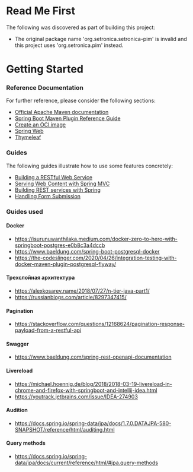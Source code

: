 # Read Me First
The following was discovered as part of building this project:

* The original package name 'org.setronica.setronica-pim' is invalid and this project uses 'org.setronica.pim' instead.

# Getting Started

### Reference Documentation
For further reference, please consider the following sections:

* [Official Apache Maven documentation](https://maven.apache.org/guides/index.html)
* [Spring Boot Maven Plugin Reference Guide](https://docs.spring.io/spring-boot/docs/2.6.3/maven-plugin/reference/html/)
* [Create an OCI image](https://docs.spring.io/spring-boot/docs/2.6.3/maven-plugin/reference/html/#build-image)
* [Spring Web](https://docs.spring.io/spring-boot/docs/2.6.3/reference/htmlsingle/#boot-features-developing-web-applications)
* [Thymeleaf](https://docs.spring.io/spring-boot/docs/2.6.3/reference/htmlsingle/#boot-features-spring-mvc-template-engines)

### Guides
The following guides illustrate how to use some features concretely:

* [Building a RESTful Web Service](https://spring.io/guides/gs/rest-service/)
* [Serving Web Content with Spring MVC](https://spring.io/guides/gs/serving-web-content/)
* [Building REST services with Spring](https://spring.io/guides/tutorials/bookmarks/)
* [Handling Form Submission](https://spring.io/guides/gs/handling-form-submission/)


### Guides used


#### Docker
* https://isurunuwanthilaka.medium.com/docker-zero-to-hero-with-springboot-postgres-e0b8c3a4dccb
* https://www.baeldung.com/spring-boot-postgresql-docker
* https://the-codeslinger.com/2020/04/26/integration-testing-with-docker-maven-plugin-postgresql-flyway/

#### Трехслойная архитектура
* https://alexkosarev.name/2018/07/27/n-tier-java-part1/
* https://russianblogs.com/article/8297347415/

#### Pagination
* https://stackoverflow.com/questions/12168624/pagination-response-payload-from-a-restful-api

#### Swagger
* https://www.baeldung.com/spring-rest-openapi-documentation

#### Livereload
* https://michael.hoennig.de/blog/2018/2018-03-19-livereload-in-chrome-and-firefox-with-springboot-and-intellij-idea.html
* https://youtrack.jetbrains.com/issue/IDEA-274903

#### Audition
* https://docs.spring.io/spring-data/jpa/docs/1.7.0.DATAJPA-580-SNAPSHOT/reference/html/auditing.html


#### Query methods
* https://docs.spring.io/spring-data/jpa/docs/current/reference/html/#jpa.query-methods